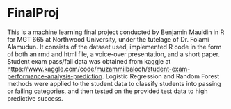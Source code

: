 # FinalProj
This is a machine learning final project conducted by Benjamin Mauldin in R for MGT 665 at Northwood University, under the tutelage of Dr. Folami Alamudun. It consists of the dataset used, implemented R code in the form of both an rmd and html file, a voice-over presentation, and a short paper. Student exam pass/fail data was obtained from kaggle at https://www.kaggle.com/code/muzammilbaloch/student-exam-performance-analysis-prediction. Logistic Regression and Random Forest methods were applied to the student data to classify students into passing or failing categories, and then tested on the provided test data to high predictive success.
